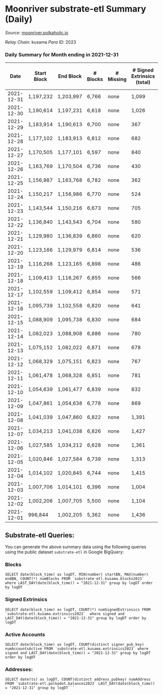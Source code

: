 # Moonriver substrate-etl Summary (Daily)

_Source_: [moonriver.polkaholic.io](https://moonriver.polkaholic.io)

*Relay Chain*: kusama
*Para ID*: 2023



### Daily Summary for Month ending in 2021-12-31


| Date | Start Block | End Block | # Blocks | # Missing | # Signed Extrinsics (total) | # Active Accounts | # Addresses with Balances | # Events | # Transfers | # XCM Transfers In | # XCM Transfers Out |
| ---- | ----------- | --------- | -------- | --------- | --------------------------- | ----------------- | ------------------------- | -------- | ----------- | ------------------ | ------------------- |
| 2021-12-31 | 1,197,232 | 1,203,997 | 6,766 | none  | 1,099 | 231 | 394,131 | 798,610 | 13,645 ($21,620,668) |   |   |
| 2021-12-30 | 1,190,614 | 1,197,231 | 6,618 | none  | 1,026 | 306 |  | 860,695 | 13,530 ($31,572,000) |   |   |
| 2021-12-29 | 1,183,914 | 1,190,613 | 6,700 | none  | 367 | 126 |  | 864,962 | 13,059 ($32,018,733) |   |   |
| 2021-12-28 | 1,177,102 | 1,183,913 | 6,812 | none  | 682 | 229 |  | 892,836 | 14,919 ($44,778,888) |   |   |
| 2021-12-27 | 1,170,505 | 1,177,101 | 6,597 | none  | 840 | 280 |  | 1,036,617 | 19,173 ($43,991,635) |   |   |
| 2021-12-26 | 1,163,769 | 1,170,504 | 6,736 | none  | 430 | 168 |  | 759,481 | 11,646 ($12,954,643) |   |   |
| 2021-12-25 | 1,156,987 | 1,163,768 | 6,782 | none  | 362 | 154 |  | 659,797 | 10,371 ($12,695,237) |   |   |
| 2021-12-24 | 1,150,217 | 1,156,986 | 6,770 | none  | 524 | 185 |  | 744,383 | 11,453 ($18,075,330) |   |   |
| 2021-12-23 | 1,143,544 | 1,150,216 | 6,673 | none  | 705 | 272 |  | 796,038 | 12,626 ($23,144,041) |   |   |
| 2021-12-22 | 1,136,840 | 1,143,543 | 6,704 | none  | 580 | 161 |  | 777,684 | 12,418 ($23,286,169) |   |   |
| 2021-12-21 | 1,129,980 | 1,136,839 | 6,860 | none  | 620 | 217 |  | 788,191 | 12,472 ($18,309,082) |   |   |
| 2021-12-20 | 1,123,166 | 1,129,979 | 6,814 | none  | 536 | 209 |  | 822,314 | 16,214 ($14,878,046) |   |   |
| 2021-12-19 | 1,116,268 | 1,123,165 | 6,898 | none  | 486 | 163 |  | 763,125 | 9,855 ($12,351,328) |   |   |
| 2021-12-18 | 1,109,413 | 1,116,267 | 6,855 | none  | 566 | 176 |  | 711,730 | 11,258 ($18,088,978) |   |   |
| 2021-12-17 | 1,102,559 | 1,109,412 | 6,854 | none  | 571 | 195 |  | 792,623 | 13,470 ($19,793,825) |   |   |
| 2021-12-16 | 1,095,739 | 1,102,558 | 6,820 | none  | 641 | 236 |  | 793,893 | 14,519 ($22,642,994) |   |   |
| 2021-12-15 | 1,088,909 | 1,095,738 | 6,830 | none  | 684 | 218 |  | 752,279 | 14,405 ($18,748,234) |   |   |
| 2021-12-14 | 1,082,023 | 1,088,908 | 6,886 | none  | 780 | 205 |  | 702,937 | 12,691 ($19,843,257) |   |   |
| 2021-12-13 | 1,075,152 | 1,082,022 | 6,871 | none  | 678 | 192 |  | 733,582 | 12,790 ($22,021,901) |   |   |
| 2021-12-12 | 1,068,329 | 1,075,151 | 6,823 | none  | 767 | 207 |  | 689,642 | 11,991 ($15,010,815) |   |   |
| 2021-12-11 | 1,061,478 | 1,068,328 | 6,851 | none  | 781 | 208 |  | 669,741 | 11,570 ($16,224,647) |   |   |
| 2021-12-10 | 1,054,639 | 1,061,477 | 6,839 | none  | 832 | 247 |  | 704,699 | 13,788 ($17,554,343) |   |   |
| 2021-12-09 | 1,047,861 | 1,054,638 | 6,778 | none  | 869 | 182 |  | 651,666 | 15,674 ($29,318,458) |   |   |
| 2021-12-08 | 1,041,039 | 1,047,860 | 6,822 | none  | 1,391 | 274 |  | 555,389 | 14,590 ($52,951,454) |   |   |
| 2021-12-07 | 1,034,213 | 1,041,038 | 6,826 | none  | 1,427 | 232 |  | 634,918 | 18,183 ($33,878,926) |   |   |
| 2021-12-06 | 1,027,585 | 1,034,212 | 6,628 | none  | 1,361 | 279 |  | 719,905 | 20,721 ($54,303,918) |   |   |
| 2021-12-05 | 1,020,846 | 1,027,584 | 6,739 | none  | 1,313 | 228 |  | 620,688 | 14,729 ($34,002,470) |   |   |
| 2021-12-04 | 1,014,102 | 1,020,845 | 6,744 | none  | 1,415 | 271 |  | 638,791 | 18,404 ($42,707,587) |   |   |
| 2021-12-03 | 1,007,706 | 1,014,101 | 6,396 | none  | 1,004 | 325 |  | 659,835 | 20,897 ($44,563,132) |   |   |
| 2021-12-02 | 1,002,206 | 1,007,705 | 5,500 | none  | 1,104 | 315 |  | 703,638 | 24,803 ($57,796,261) |   |   |
| 2021-12-01 | 996,844 | 1,002,205 | 5,362 | none  | 1,436 | 401 |  | 822,086 | 30,833 ($72,693,996) |   |   |

## Substrate-etl Queries:
You can generate the above summary data using the following queries using the public dataset `substrate-etl` in Google BigQuery:


### Blocks
```
SELECT date(block_time) as logDT, MIN(number) startBN, MAX(number) endBN, COUNT(*) numBlocks FROM `substrate-etl.kusama.blocks2023`  where LAST_DAY(date(block_time)) = "2021-12-31" group by logDT order by logDT
```


### Signed Extrinsics
```
SELECT date(block_time) as logDT, COUNT(*) numSignedExtrinsics FROM `substrate-etl.kusama.extrinsics2023`  where signed and LAST_DAY(date(block_time)) = "2021-12-31" group by logDT order by logDT
```


### Active Accounts
```
SELECT date(block_time) as logDT, COUNT(distinct signer_pub_key) numAccountsActive FROM `substrate-etl.kusama.extrinsics2023` where signed and LAST_DAY(date(block_time)) = "2021-12-31" group by logDT order by logDT
```


### Addresses:
```
SELECT date(ts) as logDT, COUNT(distinct address_pubkey) numAddress FROM `substrate-etl.polkadot.balances2023` LAST_DAY(date(block_time)) = "2021-12-31" group by logDT```

